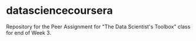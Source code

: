 # datasciencecoursera
Repository for the Peer Assignment for "The Data Scientist's Toolbox" class for end of Week 3.
